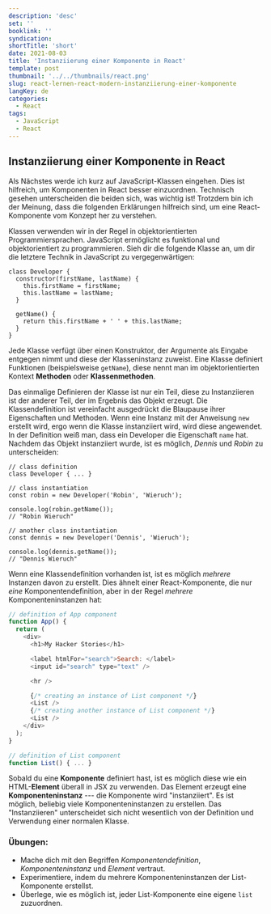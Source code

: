```yaml
---
description: 'desc'
set: ''
booklink: ''
syndication:
shortTitle: 'short'
date: 2021-08-03
title: 'Instanziierung einer Komponente in React'
template: post
thumbnail: '../../thumbnails/react.png'
slug: react-lernen-react-modern-instanziierung-einer-komponente
langKey: de
categories:
  - React
tags:
  - JavaScript
  - React
---
```


## Instanziierung einer Komponente in React

Als Nächstes werde ich kurz auf JavaScript-Klassen eingehen. Dies ist hilfreich, um Komponenten in React besser einzuordnen. Technisch gesehen unterscheiden die beiden sich, was wichtig ist! Trotzdem bin ich der Meinung, dass die folgenden Erklärungen hilfreich sind, um eine React-Komponente vom Konzept her zu verstehen.

Klassen verwenden wir in der Regel in objektorientierten Programmiersprachen. JavaScript ermöglicht es funktional und objektorientiert zu programmieren. Sieh dir die folgende Klasse an, um dir die letztere Technik in JavaScript zu vergegenwärtigen:

```
class Developer {
  constructor(firstName, lastName) {
    this.firstName = firstName;
    this.lastName = lastName;
  }

  getName() {
    return this.firstName + ' ' + this.lastName;
  }
}
```

Jede Klasse verfügt über einen Konstruktor, der Argumente als Eingabe entgegen nimmt und diese der Klasseninstanz zuweist. Eine Klasse definiert Funktionen (beispielsweise `getName`), diese nennt man im objektorientierten Kontext **Methoden** oder **Klassenmethoden**.

Das einmalige Definieren der Klasse ist nur ein Teil, diese zu Instanziieren ist der anderer Teil, der im Ergebnis das Objekt erzeugt. Die Klassendefinition ist vereinfacht ausgedrückt die Blaupause ihrer Eigenschaften und Methoden. Wenn eine Instanz mit der Anweisung `new` erstellt wird, ergo wenn die Klasse instanziiert wird, wird diese angewendet. In der Definition weiß man, dass ein Developer die Eigenschaft `name` hat. Nachdem das Objekt instanziiert wurde, ist es möglich, *Dennis* und *Robin* zu unterscheiden:

```
// class definition
class Developer { ... }

// class instantiation
const robin = new Developer('Robin', 'Wieruch');

console.log(robin.getName());
// "Robin Wieruch"

// another class instantiation
const dennis = new Developer('Dennis', 'Wieruch');

console.log(dennis.getName());
// "Dennis Wieruch"
```

Wenn eine Klassendefinition vorhanden ist, ist es möglich *mehrere* Instanzen davon zu erstellt. Dies ähnelt einer React-Komponente, die nur *eine* Komponentendefinition, aber in der Regel *mehrere* Komponenteninstanzen hat:

```js
// definition of App component
function App() {
  return (
    <div>
      <h1>My Hacker Stories</h1>

      <label htmlFor="search">Search: </label>
      <input id="search" type="text" />

      <hr />

      {/* creating an instance of List component */}
      <List />
      {/* creating another instance of List component */}
      <List />
    </div>
  );
}

// definition of List component
function List() { ... }
```

Sobald du eine **Komponente** definiert hast, ist es möglich diese wie ein HTML-**Element** überall in JSX zu verwenden. Das Element erzeugt eine **Komponenteninstanz** --- die Komponente wird "instanziiert". Es ist möglich, beliebig viele Komponenteninstanzen zu erstellen. Das "Instanziieren" unterscheidet sich nicht wesentlich von der Definition und Verwendung einer normalen Klasse.

### Übungen:

* Mache dich mit den Begriffen *Komponentendefinition*, *Komponenteninstanz* und *Element* vertraut.
* Experimentiere, indem du mehrere Komponenteninstanzen der List-Komponente erstellst.
* Überlege, wie es möglich ist, jeder List-Komponente eine eigene `list` zuzuordnen.
<img src="https://vg02.met.vgwort.de/na/d96f16455251429994be81236e7a94ab" width="1" height="1" alt="">
